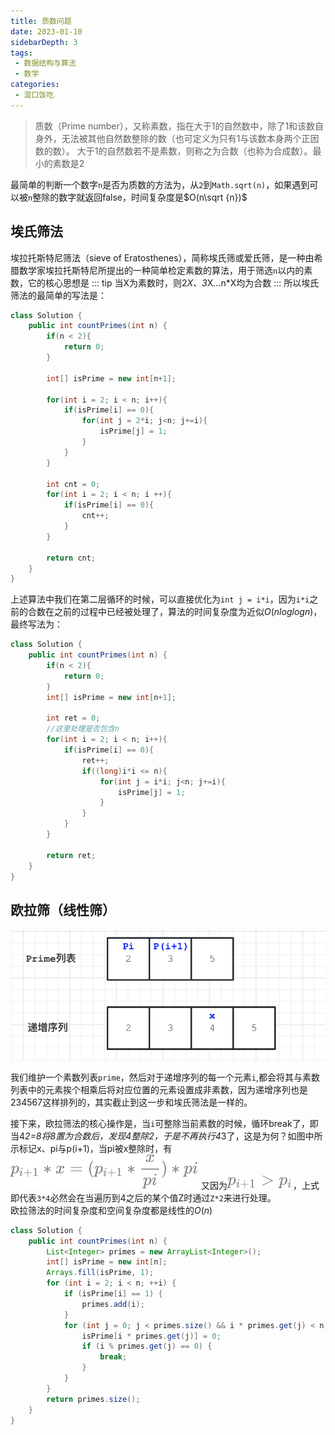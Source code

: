 ```yaml
---
title: 质数问题
date: 2023-01-10
sidebarDepth: 3
tags:
 - 数据结构与算法
 - 数学
categories:
 - 混口饭吃
---
```

> 质数（Prime number），又称素数，指在大于1的自然数中，除了1和该数自身外，无法被其他自然数整除的数（也可定义为只有1与该数本身两个正因数的数）。 大于1的自然数若不是素数，则称之为合数（也称为合成数）。最小的素数是2

最简单的判断一个数字`n`是否为质数的方法为，从`2`到`Math.sqrt(n)`，如果遇到可以被`n`整除的数字就返回false，时间复杂度是$O(n\sqrt {n})$


## 埃氏筛法
埃拉托斯特尼筛法（sieve of Eratosthenes），简称埃氏筛或爱氏筛，是一种由希腊数学家埃拉托斯特尼所提出的一种简单检定素数的算法，用于筛选`n`以内的素数，它的核心思想是
::: tip
当X为素数时，则2*X、3*X...n*X均为合数
:::
所以埃氏筛法的最简单的写法是：
```java
class Solution {
    public int countPrimes(int n) {
        if(n < 2){
            return 0;
        }

        int[] isPrime = new int[n+1];
        
        for(int i = 2; i < n; i++){
            if(isPrime[i] == 0){
                for(int j = 2*i; j<n; j+=i){
                    isPrime[j] = 1;
                }
            }
        }

        int cnt = 0;
        for(int i = 2; i < n; i ++){
            if(isPrime[i] == 0){
                cnt++;
            }
        }

        return cnt;
    }
}
```
上述算法中我们在第二层循环的时候，可以直接优化为`int j = i*i`，因为`i*i`之前的合数在之前的过程中已经被处理了，算法的时间复杂度为近似$O(nloglogn)$，最终写法为：
```java
class Solution {
    public int countPrimes(int n) {
        if(n < 2){
            return 0;
        }
        int[] isPrime = new int[n+1];
        
        int ret = 0;
        //这里处理是否包含n
        for(int i = 2; i < n; i++){
            if(isPrime[i] == 0){
                ret++;
                if((long)i*i <= n){
                    for(int j = i*i; j<n; j+=i){
                        isPrime[j] = 1;
                    }
                }             
            }
        }

        return ret;
    }
}
```

## 欧拉筛（线性筛）
![图示](/images/欧拉筛法图示.png)

我们维护一个素数列表`prime`，然后对于递增序列的每一个元素`i`,都会将其与素数列表中的元素挨个相乘后将对应位置的元素设置成非素数，因为递增序列也是234567这样排列的，其实截止到这一步和埃氏筛法是一样的。

接下来，欧拉筛法的核心操作是，当`i`可整除当前素数的时候，循环break了，即当4*2=8将8置为合数后，发现4整除2，于是不再执行4*3了，这是为何？如图中所示标记x、pi与p(i+1)，当pi被x整除时，有
![图示](/images/欧拉筛法公式1.svg)
又因为![d](/images/欧拉筛法公式2.svg)，上式即代表`3*4`必然会在当遍历到4之后的某个值Z时通过`Z*2`来进行处理。  
欧拉筛法的时间复杂度和空间复杂度都是线性的$O(n)$

```java
class Solution {
    public int countPrimes(int n) {
        List<Integer> primes = new ArrayList<Integer>();
        int[] isPrime = new int[n];
        Arrays.fill(isPrime, 1);
        for (int i = 2; i < n; ++i) {
            if (isPrime[i] == 1) {
                primes.add(i);
            }
            for (int j = 0; j < primes.size() && i * primes.get(j) < n; ++j) {
                isPrime[i * primes.get(j)] = 0;
                if (i % primes.get(j) == 0) {
                    break;
                }
            }
        }
        return primes.size();
    }
}
```